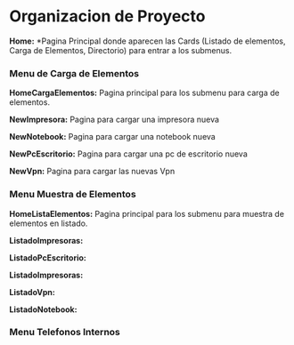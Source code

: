 # Organizacion de Proyecto

**Home:**
*Pagina Principal donde aparecen las Cards (Listado de elementos, Carga de Elementos, Directorio) para entrar a los submenus.

### Menu de Carga de Elementos

**HomeCargaElementos:** Pagina principal para los submenu para carga de elementos.

**NewImpresora:** Pagina para cargar una impresora nueva

**NewNotebook:** Pagina para cargar una notebook nueva

**NewPcEscritorio:** Pagina para cargar una pc de escritorio nueva

**NewVpn:** Pagina para cargar las nuevas Vpn


### Menu Muestra de Elementos 

**HomeListaElementos:** Pagina principal para los submenu para muestra de elementos en listado.

**ListadoImpresoras:** 

**ListadoPcEscritorio:** 

**ListadoImpresoras:** 

**ListadoVpn:** 

**ListadoNotebook:** 


### Menu Telefonos Internos